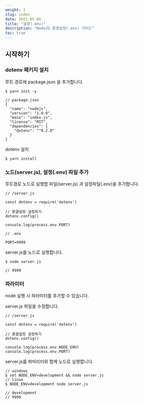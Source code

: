 ```yaml
---
weight: 1
slug: index
date: 2021-05-06
title: "설정(.env)"
description: "NodeJS 환경설정(.env) 가이드"
toc: true
---
```


## 시작하기


### dotenv 패키지 설치

루트 경로에 package.json 을 추가합니다.
```
$ yarn init -y

// package.json
{
  "name": "nodejs",
  "version": "1.0.0",
  "main": "index.js",
  "license": "MIT",
  "dependencies": {
    "dotenv": "^8.2.0"
  }
}
```

dotenv 설치
```
$ yarn install
```

### 노드(server.js), 설정(.env) 파일 추가


루트경로 노드로 실행할 파일(server.js) 과 설정파일(.env)을 추가합니다.

```
// /server.js

const dotenv = require('dotenv')

// 환결설정 설정하기
dotenv.config()

console.log(process.env.PORT)
```

```
// .env

PORT=9999
```

server.js를 노드로 실행합니다.
```
$ node server.js

// 9999
```


### 파라미터

node 실행 시 파라미터를 추가할 수 있습니다.

server.js 파일을 수정합니다.

```
// /server.js

const dotenv = require('dotenv')

// 환결설정 설정하기
dotenv.config()

console.log(process.env.NODE_ENV)
console.log(process.env.PORT)
```

server.js를 파마리터와 함께 노드로 실행합니다.
```
// windows
$ set NODE_ENV=development && node server.js
// linux
$ NODE_ENV=development node server.js

// development
// 9999
```